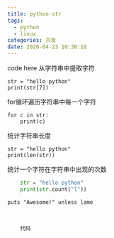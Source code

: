 ```yaml
---
title: python-str
tags:
  - python
  - linux
categories: 开发
date: 2020-04-23 10:38:18
---
```

code here
从字符串中提取字符

	str = "hello python"
	print(str[7])

for循环遍历字符串中每一个字符

	for c in str:
	    print(c)

统计字符串长度

	str = "hello python"
	print(len(str))

统计一个字符在字符串中出现的次数

```python
	str = "hello python"
	print(str.count("l"))
```
	puts "Awesome!" unless lame

<pre><code>

	代码

</code></pre>
